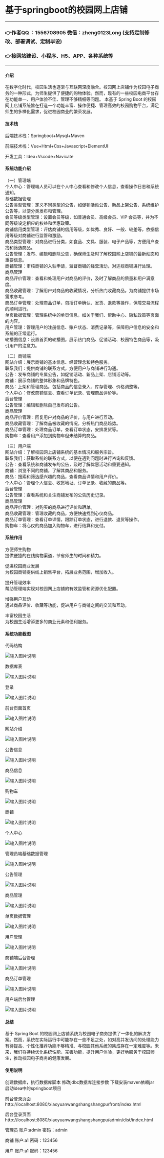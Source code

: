 # 基于springboot的校园网上店铺

---
### 👉作者QQ ：1556708905 微信：zheng0123Long (支持定制修改、部署调试、定制毕设)

### 👉接网站建设、小程序、H5、APP、各种系统等

---

#### 介绍

在数字化时代，校园生活也逐渐与互联网深度融合。校园网上店铺作为校园电子商务的一种形式，为师生提供了便捷的购物体验。然而，现有的一些校园电商平台存在功能单一、用户体验不佳、管理不够精细等问题。
本基于 Spring Boot 的校园网上店铺系统旨在打造一个功能丰富、操作便捷、管理高效的校园购物平台，满足师生的多样化需求，促进校园商业的繁荣发展。

#### 技术栈

后端技术栈：Springboot+Mysql+Maven

前端技术栈：Vue+Html+Css+Javascript+ElementUI

开发工具：Idea+Vscode+Navicate

#### 系统功能介绍

（一）管理端  
个人中心：管理端人员可以在个人中心查看和修改个人信息，查看操作日志和系统通知。  
基础数据管理  
公告类型管理：定义不同类型的公告，如促销活动公告、新品上架公告、系统维护公告等，以便分类发布和管理。  
会员等级类型管理：设置会员等级，如普通会员、高级会员、VIP 会员等，并为不同等级设定相应的权益和优惠政策。  
商铺信用类型管理：评估商铺的信用等级，如优秀、良好、一般、较差等，依据信用等级对商铺进行监管和激励。  
商品类型管理：对商品进行分类，如食品、文具、服装、电子产品等，方便用户查找和筛选商品。  
公告管理：发布、编辑和删除公告，确保师生及时了解校园网上店铺的最新动态和重要信息。  
商铺管理：审核商铺的入驻申请，监督商铺的经营活动，对违规商铺进行处理。  
商品管理  
商品评价管理：查看和处理用户对商品的评价，及时了解商品的质量和用户满意度。  
商品收藏管理：了解用户对商品的收藏情况，分析热门收藏商品，为商铺提供市场需求参考。  
商品订单管理：处理商品订单，包括订单确认、发货、退款等操作，保障交易流程的顺利进行。  
单页数据管理：管理系统中的单页信息，如关于我们、帮助中心、隐私政策等页面的内容。  
用户管理：管理用户的注册信息、账户状态、消费记录等，保障用户信息的安全和系统的正常运行。  
轮播图信息：设置首页的轮播图，展示热门商品、促销活动、校园特色商品等，吸引用户的注意力。  

（二）商铺端  
网站介绍：展示商铺的基本信息、经营理念和特色服务。  
联系我们：提供商铺的联系方式，方便用户与商铺进行沟通。    
公告：发布商铺的专属公告，如促销活动、新品上架、店铺活动等。  
商铺：展示商铺的整体形象和品牌特色。  
商品：上架和管理商品，包括商品的信息录入、库存管理、价格调整等。  
个人中心：修改商铺信息、查看订单记录、管理商品评价等。  
后台管理  
公告管理：编辑和删除自己发布的公告。  
商品管理  
商品评价管理：回复用户对商品的评价，与用户进行互动。  
商品收藏管理：了解商品被收藏的情况，分析热门商品趋势。  
商品订单管理：处理商品订单，查看订单状态，安排发货等。  
购物车：查看用户添加到购物车但未结算的商品。  
 
（三）用户端  
网站介绍：了解校园网上店铺系统的基本情况和服务宗旨。  
联系我们：获取系统的联系方式，以便在遇到问题时进行咨询和反馈。  
公告：查看系统和商铺发布的公告，及时了解优惠活动和重要通知。  
商铺：浏览不同的商铺，了解其商品和服务。  
商品：搜索和筛选感兴趣的商品，查看商品详情和用户评价。  
个人中心：管理个人信息、收货地址、订单记录、收藏的商品等。  
后台管理  
公告管理：查看系统和关注商铺发布的公告历史记录。  
商品管理  
商品评价管理：对购买的商品进行评价和晒单。  
商品收藏管理：管理收藏的商品，方便快速找到心仪商品。  
商品订单管理：查看订单详情，跟踪订单状态，进行退款、退货等操作。  
购物车：将心仪的商品加入购物车，进行结算和支付。  

#### 系统作用

方便师生购物  
提供便捷的在线购物渠道，节省师生的时间和精力。  

促进校园商业发展  
为校园商铺提供线上销售平台，拓展业务范围，增加收入。  

提升管理效率  
帮助管理端实现对校园网上店铺的有效监管和资源优化配置。  

增强用户互动  
通过商品评价、收藏等功能，促进用户与商铺之间的交流和互动。  

丰富校园生活  
为校园生活增添更多的商业元素和便利服务。  

#### 系统功能截图

代码结构

![输入图片说明](images/20c24a289ebbb70d3df5e930e2c7d90.png)

数据库表

![输入图片说明](images/b34803521b2e6eb3f0585e325b1c20d.png)

登录

![输入图片说明](images/d36a8953cc59f374c68abea477a6e83.png)

前台页面首页

![输入图片说明](images/44dba6e9c1535d357ac2fdb93432b80.png)

网站介绍

![输入图片说明](images/768b8f4b3a0371cc360068e42c10271.png)

公告信息

![输入图片说明](images/afbe22f93fb1d86b1c226d9e4afaf0e.png)

商品信息

![输入图片说明](images/193cd3d69d2e41e5da782c5156eb1a2.png)

购物车

![输入图片说明](images/379aab9e0ceafca83a7c036c9df1b18.png)

商铺

![输入图片说明](images/6eef7dde6d729c0973528fc9db6215d.png)

个人中心

![输入图片说明](images/9d014a72b7b9eba1014fdf6a4e23d0d.png)

管理员端基础数据管理

![输入图片说明](images/0c19d31f894bb4426dc3320e799bff9.png)

公告管理

![输入图片说明](images/326327dc3cb3bf77cf68688abe09207.png)

商品管理

![输入图片说明](images/86e959810f3af745556affdd0a5fd6e.png)

单页数据管理

![输入图片说明](images/9a09932e935637c7333833ef2a0f2cf.png)

用户管理

![输入图片说明](images/eeafee2a9d55e873a77364be1e3751e.png)

商铺端后台管理

![输入图片说明](images/0fdfd2fc95c00d4186b79e0eb245f67.png)

商品订单管理

![输入图片说明](images/3f0e4318cf16216ddeeacfd6aed9961.png)

用户端后台管理

![输入图片说明](images/d4234778dee397528ce41bf806adc8d.png)

#### 总结

基于 Spring Boot 的校园网上店铺系统为校园电子商务提供了一体化的解决方案。然而，系统在实际运行中可能存在一些不足之处，如对高并发访问的处理能力有待提高、个性化推荐功能不够精准、与校园其他系统的集成存在一定难度等。未来，我们将持续优化系统性能，完善功能，提升用户体验，更好地服务于校园师生，推动校园电子商务的健康发展。


#### 使用说明

创建数据库，执行数据库脚本 修改jdbc数据库连接参数 下载安装maven依赖jar 启动idea中的springboot项目

前台登录页面
http://localhost:8080/xiaoyuanwangshangshangpu/front/index.html

后台登录页面
http://localhost:8080/xiaoyuanwangshangshangpu/admin/dist/index.html

管理员				账户:admin 		密码：admin

商铺				账户:a1 		密码：123456

用户				账户:a1 		密码：123456